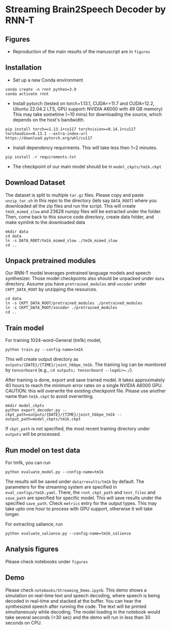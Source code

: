# Streaming Brain2Speech Decoder by RNN-T

## Figures

* Reproduction of the main results of the manuscript are in `figures`

## Installation 

* Set up a new Conda environment
```
conda create -n rnnt python=3.9
conda activate rnnt
```

* Install pytorch (tested on torch=1.13.1, CUDA==11.7 and CUDA=12.2, Ubuntu 22.04.2 LTS, GPU support: NVIDIA A6000 with 49 GB memory)  This may take sometime (~10 mins) for downloading the source, which depends on the host's bandwidth. 
```
pip install torch==1.13.1+cu117 torchvision==0.14.1+cu117 torchaudio==0.13.1 --extra-index-url https://download.pytorch.org/whl/cu117
```

* Install dependency requirments. This will take less then 1~2 minutes. 
```
pip install -r requirements.txt
```

* The checkpoint of our main model should be in `model_ckpts/tm1k.ckpt`


## Download Dataset

The dataset is split to multiple `tar.gz` files. Please copy and paste `unzip_tar.sh` in this repo to the directory (lets say `DATA_ROOT`) where you downloaded all the zip files and run the script.
This will create `tm1k_mimed_slow` and 23628 numpy files will be extracted under the folder.
Then, come back to this source code directory, create data folder, and make symlink to the downloaded data 
```
mkdir data
cd data
ln -s DATA_ROOT/tm1k_mimed_slow ./tm1k_mimed_slow
cd ..
```

## Unpack pretrained modules

Our RNN-T model leverages pretrained language models and speech synthesizer. Those model checkpoints also should be unpacked under `data` directory.
Assume you have `pretrained_modules` and `vocoder` under `CKPT_DATA_ROOT` by unzipping the resources.
```
cd data
ln -s CKPT_DATA_ROOT/pretrained_modules ./pretrained_modules
ln -s CKPT_DATA_ROOT/vocoder ./pretrained_modules
cd ..
```


## Train model

For training 1024-word-General (tm1k) model, 

```
python train.py --config-name=tm1k
```
This will create output directory as `outputs/{DATE}/{TIME}/joint_hbbpe_tm1k`. The training log can be monitored by `tensorboard` (e.g., `cd outputs; tensorboard --logdir=./`).


After training is done, export and save trained model. It takes approximately 40 hours to reach the minimum error rates on a single NVIDIA A6000 GPU. CAUTION: this will overwrite the existing checkpoint file. Please use another name than `tm1k.ckpt` to avoid overwriting.
```
mkdir model_ckpts
python export_decoder.py --ckpt_path=outputs/{DATE}/{TIME}/joint_hbbpe_tm1k --output_path=model_ckpts/tm1k.ckpt
```
If `ckpt_path` is not specified, the most recent training directory under `outputs` will be processed.

## Run model on test data

For tm1k, you can run
```
python evaluate_model.py --config-name=tm1k
```
The results will be saved under `data/results/tm1k` by default. The parameters for the streaming system are specified in `eval_configs/tm1k.yaml`. There, the `rnnt_ckpt_path` and `test_files` and `save_path` are specified for specific model. This will save results under the specified `save_path`. Check `metrics` entry for the output types. This may take upto one hour to process with GPU support, otherwise it will take longer. 


For extracting saliance, run
```
python evaluate_salience.py --config-name=tm1k_salience

```

## Analysis figures

Please check notebooks under `figures`

## Demo 

Please check `notebooks/Streaming_Demo.ipynb`. This demo shows a simulation on real-time text and speech decoding, where speech is being decoded in real-time and stacked at the buffer. You can hear the synthesized speech after running the code. The text will be printed simultaneously while decoding. The model loading in the notebook would take several seconds (<30 sec) and the demo will run in less than 30 seconds on CPU. 